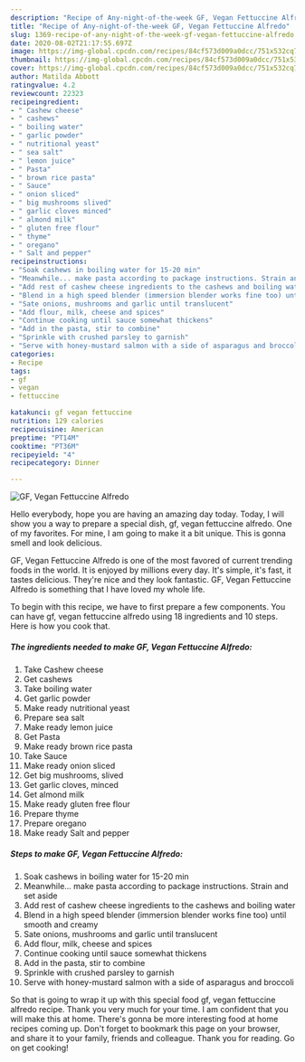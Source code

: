 ```yaml
---
description: "Recipe of Any-night-of-the-week GF, Vegan Fettuccine Alfredo"
title: "Recipe of Any-night-of-the-week GF, Vegan Fettuccine Alfredo"
slug: 1369-recipe-of-any-night-of-the-week-gf-vegan-fettuccine-alfredo
date: 2020-08-02T21:17:55.697Z
image: https://img-global.cpcdn.com/recipes/84cf573d009a0dcc/751x532cq70/gf-vegan-fettuccine-alfredo-recipe-main-photo.jpg
thumbnail: https://img-global.cpcdn.com/recipes/84cf573d009a0dcc/751x532cq70/gf-vegan-fettuccine-alfredo-recipe-main-photo.jpg
cover: https://img-global.cpcdn.com/recipes/84cf573d009a0dcc/751x532cq70/gf-vegan-fettuccine-alfredo-recipe-main-photo.jpg
author: Matilda Abbott
ratingvalue: 4.2
reviewcount: 22323
recipeingredient:
- " Cashew cheese"
- " cashews"
- " boiling water"
- " garlic powder"
- " nutritional yeast"
- " sea salt"
- " lemon juice"
- " Pasta"
- " brown rice pasta"
- " Sauce"
- " onion sliced"
- " big mushrooms slived"
- " garlic cloves minced"
- " almond milk"
- " gluten free flour"
- " thyme"
- " oregano"
- " Salt and pepper"
recipeinstructions:
- "Soak cashews in boiling water for 15-20 min"
- "Meanwhile... make pasta according to package instructions. Strain and set aside"
- "Add rest of cashew cheese ingredients to the cashews and boiling water"
- "Blend in a high speed blender (immersion blender works fine too) until smooth and creamy"
- "Sate onions, mushrooms and garlic until translucent"
- "Add flour, milk, cheese and spices"
- "Continue cooking until sauce somewhat thickens"
- "Add in the pasta, stir to combine"
- "Sprinkle with crushed parsley to garnish"
- "Serve with honey-mustard salmon with a side of asparagus and broccoli"
categories:
- Recipe
tags:
- gf
- vegan
- fettuccine

katakunci: gf vegan fettuccine 
nutrition: 129 calories
recipecuisine: American
preptime: "PT14M"
cooktime: "PT36M"
recipeyield: "4"
recipecategory: Dinner

---
```



![GF, Vegan Fettuccine Alfredo](https://img-global.cpcdn.com/recipes/84cf573d009a0dcc/751x532cq70/gf-vegan-fettuccine-alfredo-recipe-main-photo.jpg)

Hello everybody, hope you are having an amazing day today. Today, I will show you a way to prepare a special dish, gf, vegan fettuccine alfredo. One of my favorites. For mine, I am going to make it a bit unique. This is gonna smell and look delicious.

GF, Vegan Fettuccine Alfredo is one of the most favored of current trending foods in the world. It is enjoyed by millions every day. It's simple, it's fast, it tastes delicious. They're nice and they look fantastic. GF, Vegan Fettuccine Alfredo is something that I have loved my whole life.




To begin with this recipe, we have to first prepare a few components. You can have gf, vegan fettuccine alfredo using 18 ingredients and 10 steps. Here is how you cook that.

<!--inarticleads1-->

##### The ingredients needed to make GF, Vegan Fettuccine Alfredo:

1. Take  Cashew cheese
1. Get  cashews
1. Take  boiling water
1. Get  garlic powder
1. Make ready  nutritional yeast
1. Prepare  sea salt
1. Make ready  lemon juice
1. Get  Pasta
1. Make ready  brown rice pasta
1. Take  Sauce
1. Make ready  onion sliced
1. Get  big mushrooms, slived
1. Get  garlic cloves, minced
1. Get  almond milk
1. Make ready  gluten free flour
1. Prepare  thyme
1. Prepare  oregano
1. Make ready  Salt and pepper




<!--inarticleads2-->

##### Steps to make GF, Vegan Fettuccine Alfredo:

1. Soak cashews in boiling water for 15-20 min
1. Meanwhile... make pasta according to package instructions. Strain and set aside
1. Add rest of cashew cheese ingredients to the cashews and boiling water
1. Blend in a high speed blender (immersion blender works fine too) until smooth and creamy
1. Sate onions, mushrooms and garlic until translucent
1. Add flour, milk, cheese and spices
1. Continue cooking until sauce somewhat thickens
1. Add in the pasta, stir to combine
1. Sprinkle with crushed parsley to garnish
1. Serve with honey-mustard salmon with a side of asparagus and broccoli




So that is going to wrap it up with this special food gf, vegan fettuccine alfredo recipe. Thank you very much for your time. I am confident that you will make this at home. There's gonna be more interesting food at home recipes coming up. Don't forget to bookmark this page on your browser, and share it to your family, friends and colleague. Thank you for reading. Go on get cooking!
